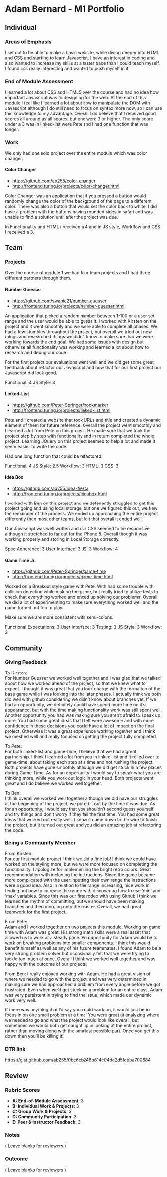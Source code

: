 # Adam Bernard - M1 Portfolio
## Individual

### Areas of Emphasis

I set out to be able to make a basic website, while diving deeper into HTML and CSS and starting to learn Javascript.  I have an interest in coding and also wanted to increase my skills at a faster pace than I could teach myself. I found css really interesting and wanted to push myself in it.

### End of Module Assessment

I learned a lot about CSS and HTML5 over the course and had no idea how important Javascript was to designing for the web.  At the end of this module I feel like I learned a lot about how to manipulate the DOM with Javascript although I do still need to focus on syntax more now, so I can use this knowledge to my advantage.  Overall I do believe that I received good scores all around as all scores, but one were 3 or higher.  The only score under a 3 was in linked-list were Pete and I had one function that was longer.

### Work

We only had one solo project over the entire module which was color changer.

#### Color Changer

* https://github.com/ab255/color-changer
* http://frontend.turing.io/projects/color-changer.html

Color Changer was an application that if you pressed a button would randomly change the color of the background of the page to a different color.  There was also a button that would set the color back to white.  I did have a problem with the buttons having rounded sides in safari and was unable to find a solution until after the project was due.

In Functionality and HTML i received a 4 and in JS style, Workflow and CSS I received a 3.

## Team

### Projects

Over the course of module 1 we had four team projects and I had three different partners through them.

#### Number Guesser

* https://github.com/swanie21/number-guesser
* http://frontend.turing.io/projects/number-guesser.html

An application that picked a random number between 1-100 or a user set range and the user would be able to guess it.  I worked with Kirsten on the project and it went smoothly and we were able to complete all phases.  We had a few stumbles throughout the project, but overall we tried out new things and researched things we didn't know to make sure that we were working towards the end goal.  We had some issues with design but otherwise all functionality was working and learned a lot about how to research and debug our code.

For the first project our evaluations went well and we did get some great feedback about refactor our Javascript and how that for our first project our Javascript did look good.

Functional: 4
JS Style: 3


#### Linked-List

* https://github.com/Peter-Springer/bookmarker
* http://frontend.turing.io/projects/linked-list.html

Pete and I created a website that took URLs and title and created a dynamic element of them for future reference. Overall the project went smoothly and I learned a lot from Pete on this project.  He made sure that we took the project step by step with functionality and in return completed the whole project.  Learning JQuery on this project seemed to help a lot and made it seem easier to write the code.

Had one long function that could be refactored.

Functional: 4
JS Style: 2.5
Workflow: 3
HTML: 3
CSS: 3


#### Idea Box

* https://github.com/ab255/idea-fiesta
* http://frontend.turing.io/projects/ideabox.html

I worked with Ben on this project and we defenently struggled to get this project going and using local storage, but one we figured this out, we flew the remainder of the process. We ended up approaching the entire project differently then most other teams, but felt that overall it ended well.

Our Javascript was well written and our CSS seemed to be responsive although it stretched to far out for the iPhone 5.  Overall though it was working properly and storing in Local Storage correctly.

Spec Adherence: 3
User Interface: 3
JS: 3
Workflow: 4


#### Game Time Jr.

* https://github.com/Peter-Springer/game-time
* http://frontend.turing.io/projects/game-time.html

Worked on a Breakout style game with Pete.  With had some trouble with collision detection while making the game, but really tried to utilize tests to check that everything worked and ended up solving our problems.  Overall we did a lot of experimenting to make sure everything worked well and the game turned out fun to play.

Make sure we are more consistent with semi-colons.  

Functional Expectations: 3
User Interface: 3
Testing: 3
JS Style: 3
Workflow: 3


## Community

### Giving Feedback

To Kirsten:   
For Number Guesser we worked well together and I was glad that we talked about how we worked ahead of the project, so that we knew what to expect. I thought it was great that you took charge with the formation of the base game while I was looking into the later phases. I actually think we both did well with github considering we didn’t know about branches yet.  If we had an opportunity, we definitely could have spend more time on it’s appearance, but with the time making functionality work was still spent well. Another opportunity you had was making sure you aren’t afraid to speak up more.  You had some great ideas that I felt were awesome and with more confidence in these decisions you could have a lot of impact on the final project.  Otherwise It was a great experience working together and I think we  meshed well and really focused on getting the project fully completed.

To Pete:  
For both linked-list and game-time, I believe that we had a great partnership.  I think I learned a lot from you in linked-list and it rolled over to game-time, about taking each step at a time and not rushing the project.  Both projects have gone smoothly although we did get stuck in a few places during Game-Time.  As for an opportunity I would say to speak what you are thinking more, while you work out logic in your head.  Both projects went great and I do believe we worked well together.

To Ben:  
I think overall we worked well together although we did have our struggles at the beginning of the project, we pulled it out by the time it was due.  As for an opportunity, I would say that you shouldn’t second guess yourself and try things and don’t worry if they fail the first time.  You had some great ideas that worked out really well. I know it came down to the wire to finish the project, but it turned out great and you did an amazing job at refactoring the code.

### Being a Community Member

From Kirsten:   
For our first module project I think we did a fine job! I think we could have worked on the styling more, but we were more focused on completing the functionality. I apologize for implementing the bright retro colors. Great recommendation with including the instructions. Since the game became more complicated with the user inputting their own range the instructions were a good idea. Also in relation to the range increasing, nice work in finding out how to increase the range with discovering how to use ‘min’ and ‘max’  variables. Since this was our first rodeo with using Github I think we learned the rhythm of committing, but we should have been making branches and then merging onto the master. Overall, we had great teamwork for the first project.

From Pete:  
Adam and I worked together on two projects this module. Working on game time with Adam was great. His strong math skills were a real asset that allowed us to work at a steady pace. An opportunity for Adam would be to work on breaking problems into smaller components. I think this would benefit himself as well as any of his future teammates. I found Adam to be a very strong problem solver but occasionally felt that we were trying to tackle too much at once. Overall I think we worked well together and was happy with the outcome of our projects.

From Ben:
I really enjoyed working with Adam. He had a great vision of where we needed to go with the project, and was very determined in making sure we had approached a problem from every angle before we got frustrated. Even when we’d get stuck on a problem for an entire class, Adam was very persistent in trying to find the issue, which made our dynamic work very well.

If there was anything that I’d say you could work on, it would just be to focus in on one small problem at a time. You were great at analyzing where we needed to go and what the project would look like overall, but sometimes we would both get caught up in looking at the entire project, rather than moving along with the smallest possible part. Once you get this down then you’ll be killing it!

### DTR link

https://gist.github.com/ab255/0bc6cb246b614c04dc2d5fcbba700684

## Review

### Rubric Scores

* **A: End-of-Module Assessment**: 3
* **B: Individual Work & Projects**: 3
* **C: Group Work & Projects**: 3
* **D: Community Participation**: 3
* **E: Peer & Instructor Feedback**: 3

### Notes

( Leave blanks for reviewers )

### Outcome

( Leave blanks for reviewers )
